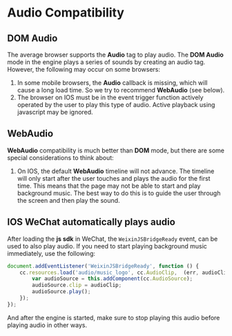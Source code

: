 # Audio Compatibility

## DOM Audio

The average browser supports the **Audio** tag to play audio. The __DOM Audio__ mode in the engine plays a series of sounds by creating an audio tag. However, the following may occur on some browsers:

1. In some mobile browsers, the **Audio** callback is missing, which will cause a long load time. So we try to recommend __WebAudio__ (see below).
2. The browser on IOS must be in the event trigger function actively operated by the user to play this type of audio. Active playback using javascript may be ignored.

## WebAudio

__WebAudio__ compatibility is much better than __DOM__ mode, but there are some special considerations to think about:

1. On IOS, the default __WebAudio__ timeline will not advance. The timeline will only start after the user touches and plays the audio for the first time. This means that the page may not be able to start and play background music. The best way to do this is to guide the user through the screen and then play the sound.

## IOS WeChat automatically plays audio

After loading the __js sdk__ in WeChat, the `WeixinJSBridgeReady` event, can be used to also play audio. If you need to start playing background music immediately, use the following:

```javascript
document.addEventListener('WeixinJSBridgeReady', function () {
    cc.resources.load('audio/music_logo', cc.AudioClip,  (err, audioClip) => {
        var audioSource = this.addComponent(cc.AudioSource);
        audioSource.clip = audioClip;
        audioSource.play();
    });
});
```

And after the engine is started, make sure to stop playing this audio before playing audio in other ways.
